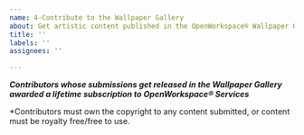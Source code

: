 ```yaml
---
name: 4-Contribute to the Wallpaper Gallery
about: Get artistic content published in the OpenWorkspace® Wallpaper Gallery
title: ''
labels: ''
assignees: ''

---
```


***Contributors whose submissions get released in the Wallpaper Gallery awarded a lifetime subscription to OpenWorkspace® Services***

*Contributors must own the copyright to any content submitted, or content must be royalty free/free to use.
